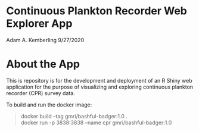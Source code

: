 Continuous Plankton Recorder Web Explorer App
================
Adam A. Kemberling
9/27/2020

# About the App

This is repository is for the development and deployment of an R Shiny
web application for the purpose of visualizing and exploring continuous
plankton recorder (CPR) survey data.

To build and run the docker image:

> docker build –tag gmri/bashful-badger:1.0 .  
> docker run -p 3838:3838 –name cpr gmri/bashful-badger:1.0
